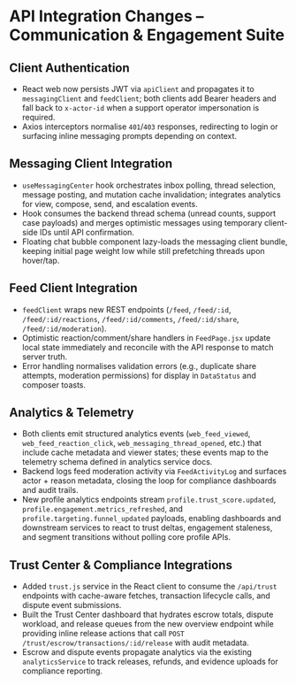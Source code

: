 # API Integration Changes – Communication & Engagement Suite

## Client Authentication
- React web now persists JWT via `apiClient` and propagates it to `messagingClient` and `feedClient`; both clients add Bearer headers and fall back to `x-actor-id` when a support operator impersonation is required.
- Axios interceptors normalise `401`/`403` responses, redirecting to login or surfacing inline messaging prompts depending on context.

## Messaging Client Integration
- `useMessagingCenter` hook orchestrates inbox polling, thread selection, message posting, and mutation cache invalidation; integrates analytics for view, compose, send, and escalation events.
- Hook consumes the backend thread schema (unread counts, support case payloads) and merges optimistic messages using temporary client-side IDs until API confirmation.
- Floating chat bubble component lazy-loads the messaging client bundle, keeping initial page weight low while still prefetching threads upon hover/tap.

## Feed Client Integration
- `feedClient` wraps new REST endpoints (`/feed`, `/feed/:id`, `/feed/:id/reactions`, `/feed/:id/comments`, `/feed/:id/share`, `/feed/:id/moderation`).
- Optimistic reaction/comment/share handlers in `FeedPage.jsx` update local state immediately and reconcile with the API response to match server truth.
- Error handling normalises validation errors (e.g., duplicate share attempts, moderation permissions) for display in `DataStatus` and composer toasts.

## Analytics & Telemetry
- Both clients emit structured analytics events (`web_feed_viewed`, `web_feed_reaction_click`, `web_messaging_thread_opened`, etc.) that include cache metadata and viewer states; these events map to the telemetry schema defined in analytics service docs.
- Backend logs feed moderation activity via `FeedActivityLog` and surfaces actor + reason metadata, closing the loop for compliance dashboards and audit trails.
- New profile analytics endpoints stream `profile.trust_score.updated`, `profile.engagement.metrics_refreshed`, and `profile.targeting.funnel_updated` payloads, enabling dashboards and downstream services to react to trust deltas, engagement staleness, and segment transitions without polling core profile APIs.

## Trust Center & Compliance Integrations
- Added `trust.js` service in the React client to consume the `/api/trust` endpoints with cache-aware fetches, transaction lifecycle calls, and dispute event submissions.
- Built the Trust Center dashboard that hydrates escrow totals, dispute workload, and release queues from the new overview endpoint while providing inline release actions that call `POST /trust/escrow/transactions/:id/release` with audit metadata.
- Escrow and dispute events propagate analytics via the existing `analyticsService` to track releases, refunds, and evidence uploads for compliance reporting.

